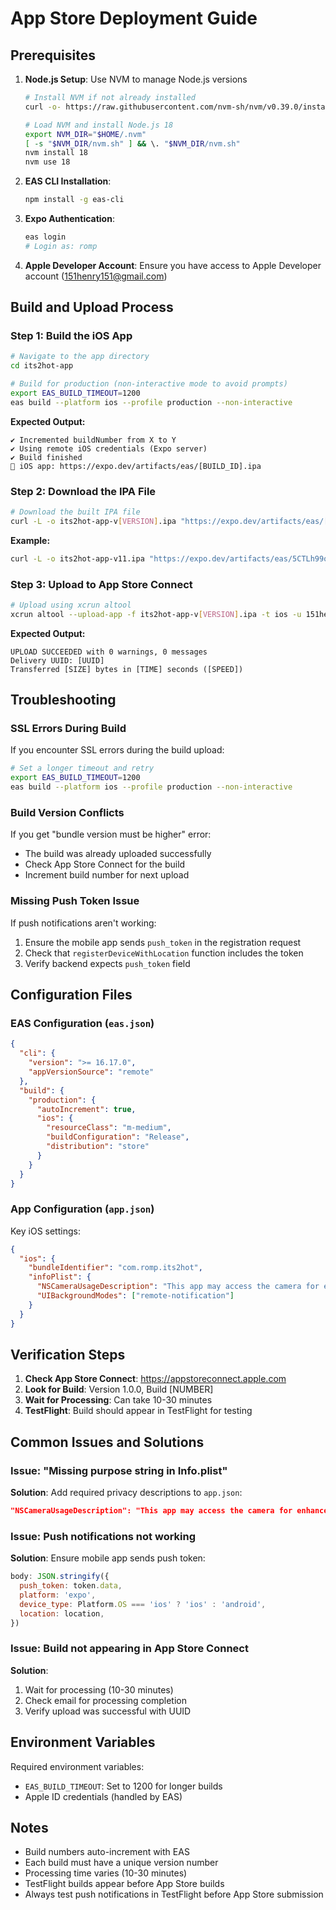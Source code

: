 # App Store Deployment Guide

## Prerequisites

1. **Node.js Setup**: Use NVM to manage Node.js versions
   ```bash
   # Install NVM if not already installed
   curl -o- https://raw.githubusercontent.com/nvm-sh/nvm/v0.39.0/install.sh | bash
   
   # Load NVM and install Node.js 18
   export NVM_DIR="$HOME/.nvm"
   [ -s "$NVM_DIR/nvm.sh" ] && \. "$NVM_DIR/nvm.sh"
   nvm install 18
   nvm use 18
   ```

2. **EAS CLI Installation**:
   ```bash
   npm install -g eas-cli
   ```

3. **Expo Authentication**:
   ```bash
   eas login
   # Login as: romp
   ```

4. **Apple Developer Account**: Ensure you have access to Apple Developer account (151henry151@gmail.com)

## Build and Upload Process

### Step 1: Build the iOS App

```bash
# Navigate to the app directory
cd its2hot-app

# Build for production (non-interactive mode to avoid prompts)
export EAS_BUILD_TIMEOUT=1200
eas build --platform ios --profile production --non-interactive
```

**Expected Output:**
```
✔ Incremented buildNumber from X to Y
✔ Using remote iOS credentials (Expo server)
✔ Build finished
🍏 iOS app: https://expo.dev/artifacts/eas/[BUILD_ID].ipa
```

### Step 2: Download the IPA File

```bash
# Download the built IPA file
curl -L -o its2hot-app-v[VERSION].ipa "https://expo.dev/artifacts/eas/[BUILD_ID].ipa" --progress-bar
```

**Example:**
```bash
curl -L -o its2hot-app-v11.ipa "https://expo.dev/artifacts/eas/5CTLh99oQZDMDxz122R5yG.ipa" --progress-bar
```

### Step 3: Upload to App Store Connect

```bash
# Upload using xcrun altool
xcrun altool --upload-app -f its2hot-app-v[VERSION].ipa -t ios -u 151henry151@gmail.com
```

**Expected Output:**
```
UPLOAD SUCCEEDED with 0 warnings, 0 messages
Delivery UUID: [UUID]
Transferred [SIZE] bytes in [TIME] seconds ([SPEED])
```

## Troubleshooting

### SSL Errors During Build
If you encounter SSL errors during the build upload:
```bash
# Set a longer timeout and retry
export EAS_BUILD_TIMEOUT=1200
eas build --platform ios --profile production --non-interactive
```

### Build Version Conflicts
If you get "bundle version must be higher" error:
- The build was already uploaded successfully
- Check App Store Connect for the build
- Increment build number for next upload

### Missing Push Token Issue
If push notifications aren't working:
1. Ensure the mobile app sends `push_token` in the registration request
2. Check that `registerDeviceWithLocation` function includes the token
3. Verify backend expects `push_token` field

## Configuration Files

### EAS Configuration (`eas.json`)
```json
{
  "cli": {
    "version": ">= 16.17.0",
    "appVersionSource": "remote"
  },
  "build": {
    "production": {
      "autoIncrement": true,
      "ios": {
        "resourceClass": "m-medium",
        "buildConfiguration": "Release",
        "distribution": "store"
      }
    }
  }
}
```

### App Configuration (`app.json`)
Key iOS settings:
```json
{
  "ios": {
    "bundleIdentifier": "com.romp.its2hot",
    "infoPlist": {
      "NSCameraUsageDescription": "This app may access the camera for enhanced user experience features.",
      "UIBackgroundModes": ["remote-notification"]
    }
  }
}
```

## Verification Steps

1. **Check App Store Connect**: https://appstoreconnect.apple.com
2. **Look for Build**: Version 1.0.0, Build [NUMBER]
3. **Wait for Processing**: Can take 10-30 minutes
4. **TestFlight**: Build should appear in TestFlight for testing

## Common Issues and Solutions

### Issue: "Missing purpose string in Info.plist"
**Solution**: Add required privacy descriptions to `app.json`:
```json
"NSCameraUsageDescription": "This app may access the camera for enhanced user experience features."
```

### Issue: Push notifications not working
**Solution**: Ensure mobile app sends push token:
```javascript
body: JSON.stringify({
  push_token: token.data,
  platform: 'expo',
  device_type: Platform.OS === 'ios' ? 'ios' : 'android',
  location: location,
})
```

### Issue: Build not appearing in App Store Connect
**Solution**: 
1. Wait for processing (10-30 minutes)
2. Check email for processing completion
3. Verify upload was successful with UUID

## Environment Variables

Required environment variables:
- `EAS_BUILD_TIMEOUT`: Set to 1200 for longer builds
- Apple ID credentials (handled by EAS)

## Notes

- Build numbers auto-increment with EAS
- Each build must have a unique version number
- Processing time varies (10-30 minutes)
- TestFlight builds appear before App Store builds
- Always test push notifications in TestFlight before App Store submission 